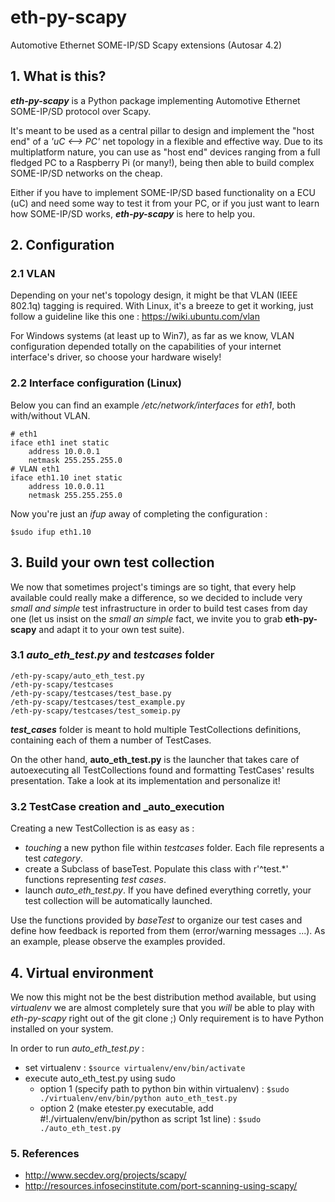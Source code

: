 # eth-py-scapy
Automotive Ethernet SOME-IP/SD Scapy extensions (Autosar 4.2)

## 1. What is this?
**_eth-py-scapy_** is a Python package implementing Automotive Ethernet SOME-IP/SD protocol over Scapy.

It's meant to be used as a central pillar to design and implement the "host end" of a _'uC <--> PC'_ net topology in a flexible and effective way. Due to its multiplatform nature, you can use as "host end" devices ranging from  a full fledged PC to a Raspberry Pi (or many!), being then able to build complex SOME-IP/SD networks on the cheap.

Either if you have to implement SOME-IP/SD based functionality on a ECU (uC) and need some way to test it from your PC, or if you just want to learn how SOME-IP/SD works, **_eth-py-scapy_** is here to help you.

## 2. Configuration

### 2.1 VLAN

Depending on your net's topology design, it might be that VLAN (IEEE 802.1q) tagging is required. With Linux, it's a breeze to get it working, just follow a guideline like this one : https://wiki.ubuntu.com/vlan

For Windows systems (at least up to Win7), as far as we know, VLAN configuration depended totally on the capabilities of your internet interface's driver, so choose your hardware wisely!

### 2.2 Interface configuration (Linux)
Below you can find an example _/etc/network/interfaces_ for _eth1_, both with/without VLAN.
```
# eth1
iface eth1 inet static
    address 10.0.0.1
    netmask 255.255.255.0
# VLAN eth1
iface eth1.10 inet static
    address 10.0.0.11
    netmask 255.255.255.0
```
Now you're just an _ifup_ away of completing the configuration :
```
$sudo ifup eth1.10    
```
## 3. Build your own test collection
We now that sometimes project's timings are so tight, that every help available could really make a difference, so we decided to include very _small and simple_ test infrastructure in order to build test cases from day one (let us insist on the _small an simple_ fact, we invite you to grab **eth-py-scapy** and adapt it to your own test suite).

### 3.1 _auto_eth_test.py_ and _testcases_ folder
```
/eth-py-scapy/auto_eth_test.py
/eth-py-scapy/testcases
/eth-py-scapy/testcases/test_base.py
/eth-py-scapy/testcases/test_example.py
/eth-py-scapy/testcases/test_someip.py
```
**_test_cases_** folder is meant to hold multiple TestCollections definitions, containing each of them a number of TestCases.

On the other hand, **auto_eth_test.py** is the launcher that takes care of autoexecuting all TestCollections found and formatting TestCases' results presentation. Take a look at its implementation and personalize it!

### 3.2 TestCase creation and _auto_execution
Creating a new TestCollection is as easy as :
- _touching_ a new python file within _testcases_ folder. Each file represents a test _category_.
- create a Subclass of baseTest. Populate this class with r'^test.*' functions representing _test cases_.
- launch _auto_eth_test.py_. If you have defined everything corretly, your test collection will be automatically launched.

Use the functions provided by _baseTest_ to organize our test cases and define how feedback is reported from them (error/warning messages ...). As an example, please observe the examples provided.

## 4. Virtual environment
We now this might not be the best distribution method available, but using _virtualenv_ we are almost completely sure that you *will* be able to play with _eth-py-scapy_ right out of the git clone ;)
Only requirement is to have Python installed on your system.

In order to run _auto_eth_test.py_ :
- set virtualenv : ```$source virtualenv/env/bin/activate```
- execute auto_eth_test.py using sudo
  - option 1 (specify path to python bin within virtualenv) : ```$sudo ./virtualenv/env/bin/python auto_eth_test.py```
  - option 2 (make etester.py executable, add #!./virtualenv/env/bin/python as script 1st line) : ```$sudo ./auto_eth_test.py```

### 5. References
- http://www.secdev.org/projects/scapy/
- http://resources.infosecinstitute.com/port-scanning-using-scapy/

